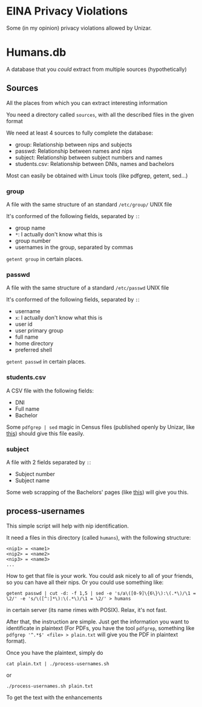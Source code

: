# EINA Privacy Violations

Some (in my opinion) privacy violations allowed by Unizar.

# Humans.db

A database that you *could* extract from multiple sources
(hypothetically)

## Sources

All the places from which you can extract interesting information

You need a directory called `sources`, with all the described files in
the given format

We need at least 4 sources to fully complete the database:
- group: Relationship between nips and subjects
- passwd: Relationship between names and nips
- subject: Relationship between subject numbers and names
- students.csv: Relationship between DNIs, names and bachelors

Most can easily be obtained with Linux tools (like pdfgrep, getent,
sed...)

### group

A file with the same structure of an standard `/etc/group/` UNIX file

It's conformed of the following fields, separated by `:`:
- group name
- `*`: I actually don't know what this is
- group number
- usernames in the group, separated by commas

`getent group` in certain places.

### passwd

A file with the same structure of a standard `/etc/passwd` UNIX file

It's conformed of the following fields, separated by `:`:
- username
- `x`: I actually don't know what this is
- user id
- user primary group
- full name
- home directory
- preferred shell

`getent passwd` in certain places.

### students.csv

A CSV file with the following fields:
- DNI
- Full name
- Bachelor

Some `pdfgrep | sed` magic in Census files (published openly by Unizar,
like [this](
http://eina.unizar.es/archivos/2016_2017/Elecciones/ESTJdE/Censo_Definitivo_JdE_Estudiantes_EINA.pdf))
should give this file easily.

### subject

A file with 2 fields separated by `:`:
- Subject number
- Subject name

Some web scrapping of the Bachelors' pages (like [this](
http://titulaciones.unizar.es/estudios-arquitectura/cuadro_asignaturas.html))
will give you this.

## process-usernames

This simple script will help with nip identification.

It need a files in this directory (called `humans`), with the
following structure:

    <nip1> = <name1>
    <nip2> = <name2>
    <nip3> = <name3>
	...

How to get that file is your work. You could ask nicely to all of your
friends, so you can have all their nips. Or you could use something
like:

	getent passwd | cut -d: -f 1,5 | sed -e 's/a\([0-9]\{6\}\):\(.*\)/\1 = \2/' -e 's/\([^:]*\):\(.*\)/\1 = \2/' > humans

in certain server (its name rimes with POSIX). Relax, it's not fast.


After that, the instruction are simple. Just get the information you
want to identificate in plaintext (For PDFs, you have the tool
`pdfgrep`, something like `pdfgrep '^.*$' <file> > plain.txt` will
give you the PDF in plaintext format).

Once you have the plaintext, simply do

	cat plain.txt | ./process-usernames.sh

or

	./process-usernames.sh plain.txt

To get the text with the enhancements
